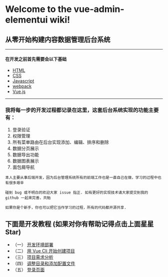# Welcome to the vue-admin-elementui wiki!
## 从零开始构建内容数据管理后台系统
***
#### 在开发之前首先需要会以下基础
 * [HTML](https://www.runoob.com/html/html-tutorial.html)
 * [CSS](https://www.runoob.com/css/css-tutorial.html)
 * [Javascript](https://www.runoob.com/js/js-tutorial.html)
 * [webpack](https://webpack.docschina.org/concepts/) 
 * [Vue.js](https://cn.vuejs.org/v2/guide/)
***
### 我将每一步的开发过程都记录在这里，这套后台系统实现的功能主要有：
1. 登录验证
2. 权限管理
3. 所有菜单路由在后台实现添加、编辑、排序和删除
4. 数据分页展示
5. 数据导出功能
6. 数据图表展示
7. 面包屑导航
```
本人主要从事后端开发，因为后台管理系统所有的前端工作也是一直自己在做，学习的过程中也有很多艰辛

碰到 bug 或不明白的欢迎大家 issue 指正. 如有更好的实现技术请大家提交到我的 github 一起来完善，共勉

如果你是个新手，你也可以把它当作学习的过程，所有的代码都开源共享.
```
## 下面是开发教程 (如果对你有帮助记得点击上面星星 Star)
* （一）  [开发环境部署](https://github.com/xcjiu/vue-admin-elementui/wiki/开发环境部署/)
* （二）  [用 Vue Cli 开始创建项目](https://github.com/xcjiu/vue-admin-elementui/wiki/用-Vue-Cli-开始创建项目)
* （三）  [项目需求分析](https://github.com/xcjiu/vue-admin-elementui/wiki/项目需求分析)
* （四）  [调整目录和添加配置文件](https://github.com/xcjiu/vue-admin-elementui/wiki/调整目录和添加配置文件)
* （五）  [登录页面](https://github.com/xcjiu/vue-admin-elementui/wiki/登录页面)